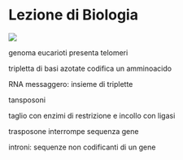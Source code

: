 # Lezione di Biologia
![](https://i.imgur.com/JkpHeu5.png)


genoma eucarioti presenta telomeri

tripletta di basi azotate codifica un amminoacido


RNA messaggero: insieme di triplette

tansposoni

taglio con enzimi di restrizione e incollo con ligasi

trasposone interrompe sequenza gene


introni: sequenze non codificanti di un gene
<!--stackedit_data:
eyJoaXN0b3J5IjpbMjA3MjAyMzQwMiwtMTA2MzU1NzAwLDE5ND
QyMjIzMCwtNzk2NDkzMjUxLDExNzQwMTczOTksLTIwNDkwODI5
MzRdfQ==
-->
